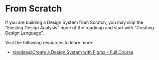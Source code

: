 # From Scratch

If you are building a Design System from Scratch, you may skip the "Existing Design Analysis" node of the roadmap and start with "Creating Design Language".

Visit the following resources to learn more:

- [@video@Create a Design System with Figma - Full Course](https://www.youtube.com/watch?v=RYDiDpW2VkM)
